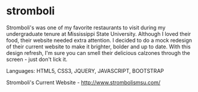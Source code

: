 # stromboli
Stromboli's was one of my favorite restaurants to visit during my undergraduate tenure at Mississippi State University. Although I loved their food, their website needed extra attention. I decided to do a mock redesign of their current website to make it brighter, bolder and up to date. With this design refresh, I'm sure you can smell their delicious calzones through the screen - just don't lick it.

Languages: HTML5, CSS3, JQUERY, JAVASCRIPT, BOOTSTRAP

Stromboli's Current Website - http://www.strombolismsu.com/
